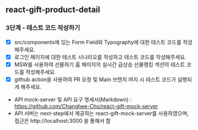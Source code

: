 ## react-gift-product-detail

### 3단계 - 테스트 코드 작성하기

- [x] src/components에 있는 Form Field와 Typography에 대한 테스트 코드를 작성해주세요.
- [x] 로그인 페이지에 대한 테스트 시나리오를 작성하고 테스트 코드를 작성해주세요.
- [x] MSW를 사용하여 선물하기 홈 페이지의 실시간 급상승 선물랭킹 섹션의 테스트 코드를 작성해주세요.
- [x] github action을 사용하여 PR 요청 및 Main 브렌치 머지 시 테스트 코드가 실행되게 해주세요.

- API mock-server 및 API 요구 명세서(Markdown) : https://github.com/Changhee-Cho/react-gift-mock-server
- API 서버는 next-step에서 제공하는 react-gift-mock-server를 사용하였으며, 접근은 http://localhost:3000 을 통해서 함
